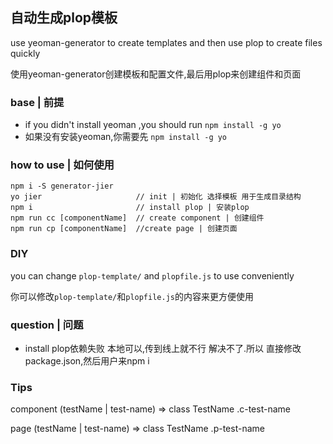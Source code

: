 ## 自动生成plop模板

use yeoman-generator to create templates and then use plop to create files quickly

使用yeoman-generator创建模板和配置文件,最后用plop来创建组件和页面

### base | 前提

- if you didn't install yeoman ,you should run `npm install -g yo`
- 如果没有安装yeoman,你需要先 `npm install -g yo`

### how to use | 如何使用

```
npm i -S generator-jier 
yo jier                     // init | 初始化 选择模板 用于生成目录结构
npm i                       // install plop | 安装plop 
npm run cc [componentName]  // create component | 创建组件
npm run cp [componentName]  //create page | 创建页面
```
### DIY

you can change `plop-template/` and `plopfile.js` to use conveniently 

你可以修改`plop-template/`和`plopfile.js`的内容来更方便使用

### question | 问题

- install plop依赖失败 本地可以,传到线上就不行 解决不了.所以 直接修改package.json,然后用户来npm i

### Tips 
component (testName | test-name) => class TestName      .c-test-name

page (testName | test-name) => class TestName      .p-test-name